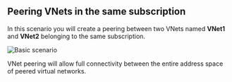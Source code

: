 ## <a name="peering-vnets-in-the-same-subscription"></a>Peering VNets in the same subscription

In this scenario you will create a peering between two VNets named **VNet1** and **VNet2** belonging to the same subscription. 

![Basic scenario](./media/virtual-networks-create-vnetpeering-scenario-basic-include/figure01.PNG)

VNet peering will allow full connectivity between the entire address space of peered virtual networks.    